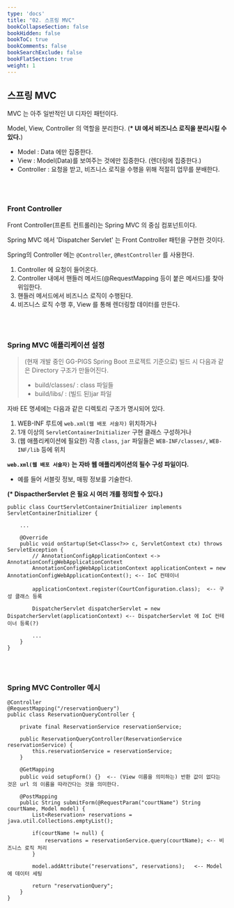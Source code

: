 ```yaml
---
type: 'docs'
title: "02. 스프링 MVC"
bookCollapseSection: false
bookHidden: false
bookToC: true
bookComments: false
bookSearchExclude: false
bookFlatSection: true
weight: 1
---
```


## 스프링 MVC

MVC 는 아주 일반적인 UI 디자인 패턴이다.

Model, View, Controller 의 역할을 분리한다. (**\* UI 에서 비즈니스 로직을 분리시킬 수 있다.**)

- Model : Data 에만 집중한다.
- View : Model(Data)를 보여주는 것에만 집중한다. (렌더링에 집중한다.)
- Controller : 요청을 받고, 비즈니스 로직을 수행을 위해 적절히 업무를 분배한다.

<br><br>

### Front Controller 

Front Controller(프론트 컨트롤러)는 Spring MVC 의 중심 컴포넌트이다.

Spring MVC 에서 'Dispatcher Servlet' 는 Front Controller 패턴을 구현한 것이다.

Spring의 Controller 에는 `@Controller`, `@RestController` 를 사용한다.

1. Controller 에 요청이 들어온다.
2. Controller 내에서 핸들러 메서드(@RequestMapping 등이 붙은 메서드)를 찾아 위임한다.
3. 핸들러 메서드에서 비즈니스 로직이 수행된다.
4. 비즈니스 로직 수행 후, View 를 통해 렌더링할 데이터를 만든다.

<br><br>

### Spring MVC 애플리케이션 설정

> (현재 개발 중인 GG-PIGS Spring Boot 프로젝트 기준으로) 빌드 시 다음과 같은 Directory 구조가 만들어진다. <br>
> - build/classes/ : class 파일들 <br>
> - build/libs/ : (빌드 된)jar 파일 <br>

자바 EE 명세에는 다음과 같은 디렉토리 구조가 명시되어 있다.

1. WEB-INF 루트에 `web.xml(웹 배포 서술자)` 위치하거나
2. 1개 이상의 `ServletContainerInitializer` 구현 클래스 구성하거나
3. (웹 애플리케이션에 필요한) 각종 `class`, `jar` 파일들은 `WEB-INF/classes/`, `WEB-INF/lib` 등에 위치

**`web.xml(웹 배포 서술자)` 는 자바 웹 애플리케이션의 필수 구성 파일이다.**
- 예를 들어 서블릿 정보, 매핑 정보를 기술한다.

**(\* DispactherServlet 은 필요 시 여러 개를 정의할 수 있다.)**

```
public class CourtServletContainerInitializer implements ServletContainerInitializer {
    
    ...

    @Override
    public void onStartup(Set<Class<?>> c, ServletContext ctx) throws ServletException {
        // AnnotationConfigApplicationContext <-> AnnotationConfigWebApplicationContext
        AnnotationConfigWebApplicationContext applicationContext = new AnnotationConfigWebApplicationContext(); <-- IoC 컨테이너

        applicationContext.register(CourtConfiguration.class);  <-- 구성 클래스 등록

        DispatcherServlet dispatcherServlet = new DispatcherServlet(applicationContext) <-- DispatcherServlet 에 IoC 컨테이너 등록(?)

        ...
    }
}
```

<br><br>

### Spring MVC Controller 예시

```
@Controller
@RequestMapping("/reservationQuery")
public class ReservationQueryController {

    private final ReservationService reservationService;

    public ReservationQueryController(ReservationService reservationService) {
        this.reservationService = reservationService;
    }

    @GetMapping
    public void setupForm() {}  <-- (View 이름을 의미하는) 반환 값이 없다는 것은 url 의 이름을 따라간다는 것을 의미한다.

    @PostMapping
    public String submitForm(@RequestParam("courtName") String courtName, Model model) {
        List<Reservation> reservations = java.util.Collections.emptyList();

        if(courtName != null) {
            reservations = reservationService.query(courtName); <-- 비즈니스 로직 처리
        }

        model.addAttribute("reservations", reservations);   <-- Model 에 데이터 세팅

        return "reservationQuery";
    }
}
```
